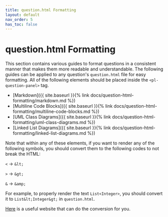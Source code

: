 ```yaml
---
title: question.html Formatting
layout: default
nav_order: 5
has_toc: false
---
```


# question.html Formatting

This section contains various guides to format questions in a consistent manner that makes them more readable and understandable. The following guides can be applied to any question's `question.html` file for easy formatting. All of the following elements should be placed inside the `<pl-question-panel>` tag.

- [Markdown]({{ site.baseurl }}{% link docs/question-html-formatting/markdown.md %})
- [Multiline Code Blocks]({{ site.baseurl }}{% link docs/question-html-formatting/multiline-code-blocks.md %})
- [UML Class Diagrams]({{ site.baseurl }}{% link docs/question-html-formatting/uml-class-diagrams.md %})
- [Linked List Diagrams]({{ site.baseurl }}{% link docs/question-html-formatting/linked-list-diagrams.md %})


Note that within any of these elements, if you want to render any of the following symbols, you should convert them to the following codes to not break the HTML:

`<` → `&lt;`

`>` → `&gt;`

`&` → `&amp;`

For example, to properly render the text `List<Integer>`, you should convert it to `List&lt;Integer&gt;` in `question.html`.

[Here](https://www.textfixer.com/html/html-character-encoding.php) is a useful website that can do the conversion for you.